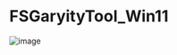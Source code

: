 # FSGaryityTool_Win11

![image](https://github.com/SQc04/FSGaryityTool_Win11/assets/47497442/6c039119-9fbc-4c4c-8691-1afdea4bdcc3)

